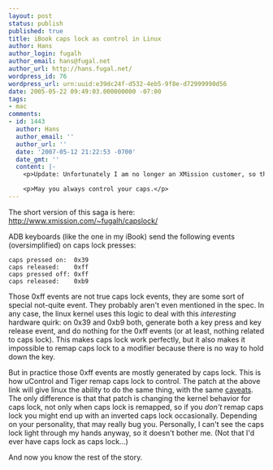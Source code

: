 ```yaml
---
layout: post
status: publish
published: true
title: iBook caps lock as control in Linux
author: Hans
author_login: fugalh
author_email: hans@fugal.net
author_url: http://hans.fugal.net/
wordpress_id: 76
wordpress_url: urn:uuid:e39dc24f-d532-4eb5-9f8e-d72999990d56
date: 2005-05-22 09:49:03.000000000 -07:00
tags:
- mac
comments:
- id: 1443
  author: Hans
  author_email: ''
  author_url: ''
  date: '2007-05-12 21:22:53 -0700'
  date_gmt: ''
  content: |-
    <p>Update: Unfortunately I am no longer an XMission customer, so the patch has moved to <a href="http://hans.fugal.net/src/capslock/" rel="nofollow">http://hans.fugal.net/src/capslock/</a>.</p>

    <p>May you always control your caps.</p>
---
```

<p>The short version of this saga is here:
<a href="http://www.xmission.com/~fugalh/capslock/">http://www.xmission.com/~fugalh/capslock/</a></p>

<p>ADB keyboards (like the one in my iBook) send the following events
(oversimplified) on caps lock presses:</p>

<pre><code>caps pressed on:  0x39
caps released:    0xff
caps pressed off: 0xff
caps released:    0xb9
</code></pre>

<p>Those 0xff events are not true caps lock events, they are some sort of special
not-quite event. They probably aren't even mentioned in the spec. In any case,
the linux kernel uses this logic to deal with this <em>interesting</em> hardware
quirk: on 0x39 and 0xb9 both, generate both a key press and key release event,
and do nothing for the 0xff events (or at least, nothing related to caps lock).
This makes caps lock work perfectly, but it also makes it impossible to remap
caps lock to a modifier because there is no way to hold down the key.</p>

<p>But in practice those 0xff events are mostly generated by caps lock. This is
how uControl and Tiger remap caps lock to control. The patch at the above link
will give linux the ability to do the same thing, with the same
<a href="http://gnufoo.org/ucontrol/ucontrol.html#features">caveats</a>. The only
difference is that that patch is changing the kernel behavior for caps lock,
not only when caps lock is remapped, so if you <em>don't</em> remap caps lock you
might end up with an inverted caps lock occasionally. Depending on your
personality, that may really bug you. Personally, I can't see the caps lock
light through my hands anyway, so it doesn't bother me. (Not that I'd ever have
caps lock as caps lock&hellip;)</p>

<p>And now you know the rest of the story.</p>

